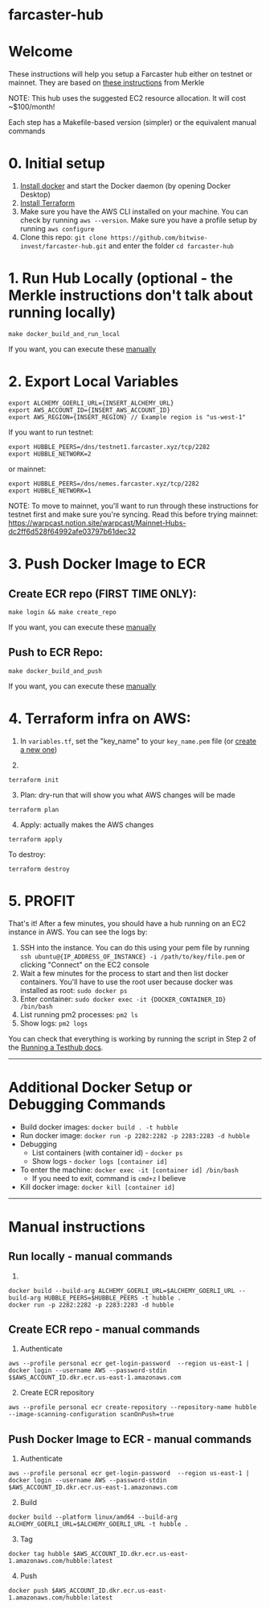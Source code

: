 # farcaster-hub

# Welcome

These instructions will help you setup a Farcaster hub either on testnet or mainnet. They are based on [these instructions](https://warpcast.notion.site/Set-up-Hubble-on-EC2-Public-23b4e81d8f604ca9bf8b68f4bb086042) from Merkle

NOTE: This hub uses the suggested EC2 resource allocation. It will cost ~$100/month!

Each step has a Makefile-based version (simpler) or the equivalent manual commands

# 0. Initial setup

1. [Install docker](https://docs.docker.com/install/) and start the Docker daemon (by opening Docker Desktop)
2. [Install Terraform](https://developer.hashicorp.com/terraform/tutorials/aws-get-started/install-cli)
3. Make sure you have the AWS CLI installed on your machine. You can check by running `aws --version`. Make sure you have a profile setup by running `aws configure`
4. Clone this repo: `git clone https://github.com/bitwise-invest/farcaster-hub.git` and enter the folder `cd farcaster-hub`

# 1. Run Hub Locally (optional - the Merkle instructions don't talk about running locally)

```
make docker_build_and_run_local
```

If you want, you can execute these [manually](#run-locally---manual-commands)

# 2. Export Local Variables

```
export ALCHEMY_GOERLI_URL={INSERT_ALCHEMY_URL}
export AWS_ACCOUNT_ID={INSERT_AWS_ACCOUNT_ID}
export AWS_REGION={INSERT_REGION} // Example region is "us-west-1"
```

If you want to run testnet:
```
export HUBBLE_PEERS=/dns/testnet1.farcaster.xyz/tcp/2282
export HUBBLE_NETWORK=2
```
or mainnet:
```
export HUBBLE_PEERS=/dns/nemes.farcaster.xyz/tcp/2282
export HUBBLE_NETWORK=1
```

NOTE: To move to mainnet, you'll want to run through these instructions for testnet first and make sure you're syncing. Read this before trying mainnet: https://warpcast.notion.site/warpcast/Mainnet-Hubs-dc2ff6d528f64992afe03797b61dec32

# 3. Push Docker Image to ECR

## Create ECR repo (FIRST TIME ONLY):

```
make login && make create_repo
```

If you want, you can execute these [manually](#create-ecr-repo---manual-commands)

## Push to ECR Repo:

```
make docker_build_and_push
```

If you want, you can execute these [manually](#push-docker-image-to-ecr---manual-commands)

# 4. Terraform infra on AWS:

1. In `variables.tf`, set the "key_name" to your `key_name.pem` file (or [create a new one](https://docs.aws.amazon.com/AWSEC2/latest/UserGuide/create-key-pairs.html))

2. 
```
terraform init
```
3. Plan: dry-run that will show you what AWS changes will be made
```
terraform plan
```
4. Apply: actually makes the AWS changes
```
terraform apply
```

To destroy:

```
terraform destroy
```

# 5. PROFIT

That's it! After a few minutes, you should have a hub running on an EC2 instance in AWS. You can see the logs by:

1. SSH into the instance. You can do this using your pem file by running `ssh ubuntu@{IP_ADDRESS_OF_INSTANCE} -i /path/to/key/file.pem` or clicking "Connect" on the EC2 console
2. Wait a few minutes for the process to start and then list docker containers. You'll have to use the root user because docker was installed as root: `sudo docker ps` 
3. Enter container: `sudo docker exec -it {DOCKER_CONTAINER_ID} /bin/bash`
4. List running pm2 processes: `pm2 ls`
5. Show logs: `pm2 logs`

You can check that everything is working by running the script in Step 2 of the [Running a Testhub docs](https://warpcast.notion.site/Running-a-testnet-hub-on-Linux-Public-9d8ac91f142c48a58b6926d69045afdb).

---

# Additional Docker Setup or Debugging Commands

- Build docker images: `docker build . -t hubble`
- Run docker image: `docker run -p 2282:2282 -p 2283:2283 -d hubble`
- Debugging
  - List containers (with container id) - `docker ps`
  - Show logs - `docker logs [container id]`
- To enter the machine: `docker exec -it [container id] /bin/bash`
  - If you need to exit, command is `cmd+z` I believe
- Kill docker image: `docker kill [container id]`

---

# Manual instructions

## Run locally - manual commands

1. 
```
docker build --build-arg ALCHEMY_GOERLI_URL=$ALCHEMY_GOERLI_URL --build-arg HUBBLE_PEERS=$HUBBLE_PEERS -t hubble .
docker run -p 2282:2282 -p 2283:2283 -d hubble
```

## Create ECR repo - manual commands

1. Authenticate
```
aws --profile personal ecr get-login-password  --region us-east-1 | docker login --username AWS --password-stdin $$AWS_ACCOUNT_ID.dkr.ecr.us-east-1.amazonaws.com
```
2. Create ECR repository 
```
aws --profile personal ecr create-repository --repository-name hubble --image-scanning-configuration scanOnPush=true
```

##  Push Docker Image to ECR - manual commands

1. Authenticate
```
aws --profile personal ecr get-login-password  --region us-east-1 | docker login --username AWS --password-stdin $AWS_ACCOUNT_ID.dkr.ecr.us-east-1.amazonaws.com
```

2. Build
```
docker build --platform linux/amd64 --build-arg ALCHEMY_GOERLI_URL=$ALCHEMY_GOERLI_URL -t hubble .
```

3. Tag
```
docker tag hubble $AWS_ACCOUNT_ID.dkr.ecr.us-east-1.amazonaws.com/hubble:latest
```
4. Push
```
docker push $AWS_ACCOUNT_ID.dkr.ecr.us-east-1.amazonaws.com/hubble:latest
```